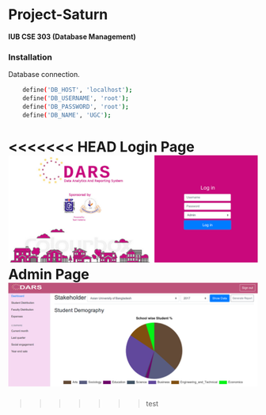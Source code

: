 # Project-Saturn
**IUB CSE 303 (Database Management)**
### Installation
Database connection.

```sh
    define('DB_HOST', 'localhost');
    define('DB_USERNAME', 'root');
    define('DB_PASSWORD', 'root');
    define('DB_NAME', 'UGC');
```
<<<<<<< HEAD
**Login Page**
![alt text](https://github.com/mirsahib/Project-Saturn/blob/master/img/login.png "Login Page")
**Admin Page**
![alt text](https://github.com/mirsahib/Project-Saturn/blob/master/img/admin.png "Admin Page")
=======
>>>>>>> test
